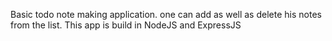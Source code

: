 Basic todo note making application.
one can add as well as delete his notes from the list.
This app is build in NodeJS and ExpressJS
